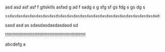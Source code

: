 asd asd asf asf f gitskills
asfad g
ad
f 
sadg
 s
 g 
 sfg
  sf
  gs
   fdg
   s
    gs
    dg
    s

    ssdasdasdasdasdasdasdasdsdasdasdasdasdasdasdasdasdasdasdasdasdasdasdadsadad


sasd asd as sdasdasdasdasdasd
 sd

























!!!!!!!!!!!!!!!!!!!!!!!!!!!!!!!!!!!!!!!!!!!!!!!!!!!!!!!!!!!!!!!!!




abcdefg
a
